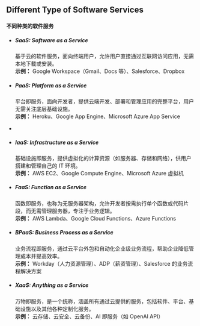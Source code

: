 
## Different Type of Software Services
#### 不同种类的软件服务

- ##### SaaS: Software as a Service  
  基于云的软件服务，面向终端用户，允许用户直接通过互联网访问应用，无需本地下载或安装。  
  **示例：** Google Workspace（Gmail、Docs 等）、Salesforce、Dropbox

- ##### PaaS: Platform as a Service  
  平台即服务，面向开发者，提供云端开发、部署和管理应用的完整平台，用户无需关注底层基础设施。  
  **示例：** Heroku、Google App Engine、Microsoft Azure App Service
- 
- ##### IaaS: Infrastructure as a Service  
  基础设施即服务，提供虚拟化的计算资源（如服务器、存储和网络），供用户搭建和管理自己的 IT 环境。  
  **示例：** AWS EC2、Google Compute Engine、Microsoft Azure 虚拟机

- ##### FaaS: Function as a Service  
  函数即服务，也称为无服务器架构，允许开发者按需执行单个函数或代码片段，而无需管理服务器，专注于业务逻辑。  
  **示例：** AWS Lambda、Google Cloud Functions、Azure Functions

- ##### BPaaS: Business Process as a Service  
  业务流程即服务，通过云平台外包和自动化企业级业务流程，帮助企业降低管理成本并提高效率。  
  **示例：** Workday（人力资源管理）、ADP（薪资管理）、Salesforce 的业务流程解决方案

- ##### XaaS: Anything as a Service  
  万物即服务，是一个统称，涵盖所有通过云提供的服务，包括软件、平台、基础设施以及其他各种定制化服务。  
  **示例：** 云存储、云安全、云备份、AI 即服务（如 OpenAI API）

